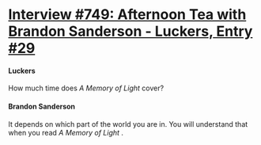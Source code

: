 # [Interview #749: Afternoon Tea with Brandon Sanderson - Luckers, Entry #29](https://www.theoryland.com/intvmain.php?i=749#29)

#### Luckers

How much time does
*A Memory of Light*
cover?

#### Brandon Sanderson

It depends on which part of the world you are in. You will understand that when you read
*A Memory of Light*
.

